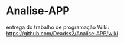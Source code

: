 # Analise-APP
entrega do trabalho de programação
Wiki: 
https://github.com/Deadss2/Analise-APP/wiki
